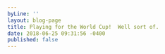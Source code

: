 ```yaml
---
byLine: ''
layout: blog-page
title: Playing for the World Cup!  Well sort of.
date: 2018-06-25 09:31:56 -0400
published: false
---
```

